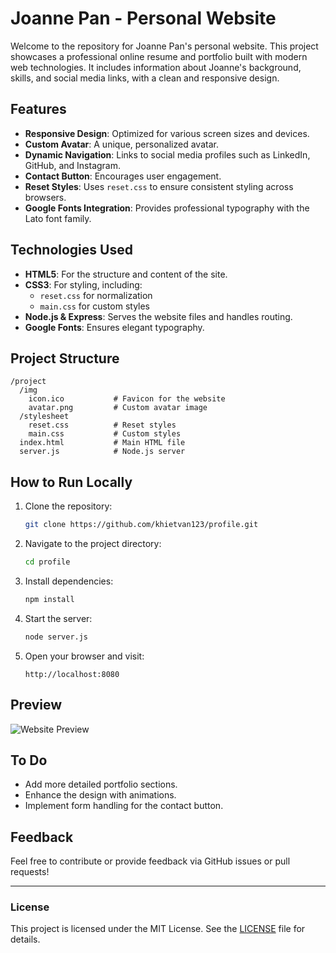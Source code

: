 # Joanne Pan - Personal Website

Welcome to the repository for Joanne Pan's personal website. This project showcases a professional online resume and portfolio built with modern web technologies. It includes information about Joanne's background, skills, and social media links, with a clean and responsive design.

## Features
- **Responsive Design**: Optimized for various screen sizes and devices.
- **Custom Avatar**: A unique, personalized avatar.
- **Dynamic Navigation**: Links to social media profiles such as LinkedIn, GitHub, and Instagram.
- **Contact Button**: Encourages user engagement.
- **Reset Styles**: Uses `reset.css` to ensure consistent styling across browsers.
- **Google Fonts Integration**: Provides professional typography with the Lato font family.

## Technologies Used
- **HTML5**: For the structure and content of the site.
- **CSS3**: For styling, including:
  - `reset.css` for normalization
  - `main.css` for custom styles
- **Node.js & Express**: Serves the website files and handles routing.
- **Google Fonts**: Ensures elegant typography.

## Project Structure
```
/project
  /img
    icon.ico           # Favicon for the website
    avatar.png         # Custom avatar image
  /stylesheet
    reset.css          # Reset styles
    main.css           # Custom styles
  index.html           # Main HTML file
  server.js            # Node.js server
```

## How to Run Locally
1. Clone the repository:
   ```bash
   git clone https://github.com/khietvan123/profile.git
   ```

2. Navigate to the project directory:
   ```bash
   cd profile
   ```

3. Install dependencies:
   ```bash
   npm install
   ```

4. Start the server:
   ```bash
   node server.js
   ```

5. Open your browser and visit:
   ```
   http://localhost:8080
   ```

## Preview
![Website Preview](./img/preview.png)

## To Do
- Add more detailed portfolio sections.
- Enhance the design with animations.
- Implement form handling for the contact button.

## Feedback
Feel free to contribute or provide feedback via GitHub issues or pull requests!

---

### License
This project is licensed under the MIT License. See the [LICENSE](LICENSE) file for details.

